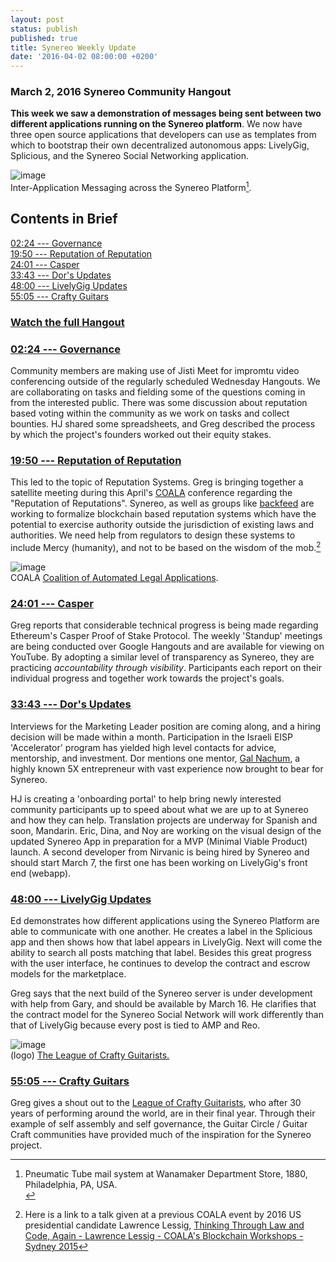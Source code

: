 ```yaml
---
layout: post
status: publish
published: true
title: Synereo Weekly Update
date: '2016-04-02 08:00:00 +0200'
---
```


### March 2, 2016 Synereo Community Hangout <br>

**This week we saw a demonstration of messages being sent between two different applications running on the Synereo platform**. We now have three open source applications that developers can use as templates from which to bootstrap their own decentralized autonomous apps: LivelyGig, Splicious, and the Synereo Social Networking application.

![image](http://imgur.com/download/lDOBwiS/)<br>
Inter-Application Messaging across the Synereo Platform[^1].

## Contents in Brief

[02:24 --- Governance](https://youtu.be/2AuXvWjy6T8?t=6m30s)<br>
[19:50 --- Reputation of Reputation](https://youtu.be/2AuXvWjy6T8?t=19m50s)<br>
[24:01 --- Casper](https://youtu.be/2AuXvWjy6T8?t=24m01s)<br>
[33:43 --- Dor's Updates](https://youtu.be/2AuXvWjy6T8?t=33m43s)<br>
[48:00 --- LivelyGig Updates](https://youtu.be/2AuXvWjy6T8?t=48m00s)<br>
[55:05 --- Crafty Guitars](https://youtu.be/2AuXvWjy6T8?t=55m05s)<br>

### [Watch the full Hangout](https://youtu.be/2AuXvWjy6T8)

### [02:24 --- Governance](https://youtu.be/2AuXvWjy6T8?t=2m24s)

Community members are making use of Jisti Meet for impromtu video conferencing outside of the regularly scheduled Wednesday Hangouts. We are collaborating on tasks and fielding some of the questions coming in from the interested public. There was some discussion about reputation based voting within the community as we work on tasks and collect bounties. HJ shared some spreadsheets, and Greg described the process by which the project's founders worked out their equity stakes.

### [19:50 --- Reputation of Reputation](https://youtu.be/2AuXvWjy6T8?t=19m50s)
This led to the topic of Reputation Systems. Greg is bringing together a satellite meeting during this April's [COALA](http://coala.global) conference regarding the "Reputation of Reputations". Synereo, as well as groups like [backfeed](http://magazine.backfeed.cc/the-backfeed-protocol-an-introduction-for-mere-mortals/) are working to formalize blockchain based reputation systems which have the potential to exercise authority outside the jurisdiction of existing laws and authorities. We need help from regulators to design these systems to include Mercy (humanity), and not to be based on the wisdom of the mob.[^2]

![image](http://imgur.com/download/Cp2l4Wo/)<br>
COALA [Coalition of Automated Legal Applications](http://coala.global/).<br>

### [24:01 --- Casper](https://youtu.be/2AuXvWjy6T8?t=24m01s)
Greg reports that considerable technical progress is being made regarding Ethereum's Casper Proof of Stake Protocol. The weekly 'Standup' meetings are being conducted over Google Hangouts and are available for viewing on YouTube. By adopting a similar level of transparency as Synereo, they are practicing _accountability through visibility_. Participants each report on their individual progress and together work towards the project's goals.

### [33:43 --- Dor's Updates](https://youtu.be/2AuXvWjy6T8?t=33m43s)
Interviews for the Marketing Leader position are coming along, and a hiring decision will be made within a month. Participation in the Israeli EISP 'Accelerator' program has yielded high level contacts for advice, mentorship, and investment. Dor mentions one mentor, [Gal Nachum](https://il.linkedin.com/in/galnachum), a highly known 5X entrepreneur with vast experience now brought to bear for Synereo. 

HJ is creating a 'onboarding portal' to help bring newly interested community participants up to speed about what we are up to at Synereo and how they can help. Translation projects are underway for Spanish and soon, Mandarin. Eric, Dina, and Noy are working on the visual design of the updated Synereo App in preparation for a MVP (Minimal Viable Product) launch. A second developer from Nirvanic is being hired by Synereo and should start March 7, the first one has been working on LivelyGig's front end (webapp).

### [48:00 --- LivelyGig Updates](https://youtu.be/2AuXvWjy6T8?t=48m00s)
Ed demonstrates how different applications using the Synereo Platform are able to communicate with one another. He creates a label in the Splicious app and then shows how that label appears in LivelyGig. Next will come the ability to search all posts matching that label. Besides this great progress with the user interface, he continues to develop the contract and escrow models for the marketplace.

Greg says that the next build of the Synereo server is under development with help from Gary, and should be available by March 16. He clarifies that the contract model for the Synereo Social Network will work differently than that of LivelyGig because every post is tied to AMP and Reo.

![image](http://thelcg.net/wp-content/uploads/2014/12/logo-lcg-300x300.png)<br>
(logo) [The League of Crafty Guitarists.](http://thelcg.net/)<br>

### [55:05 --- Crafty Guitars](https://youtu.be/2AuXvWjy6T8?t=55m05s)
Greg gives a shout out to the [League of Crafty Guitarists](http://thelcg.net/), who after 30 years of performing around the world, are in their final year. Through their example of self assembly and self governance, the Guitar Circle / Guitar Craft communities have provided much of the inspiration for the Synereo project.<br>

[^1]:Pneumatic Tube mail system at Wanamaker Department Store, 1880, Philadelphia, PA, USA.<br>
[^2]:Here is a link to a talk given at a previous COALA event by 2016 US presidential candidate Lawrence Lessig, [Thinking Through Law and Code, Again - Lawrence Lessig - COALA's Blockchain Workshops - Sydney 2015](https://youtu.be/pcYJTIbhYF0)
